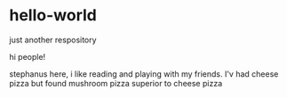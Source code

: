 # hello-world
just another respository

hi people!

stephanus here, i like reading and playing with my friends.
I'v had cheese pizza but found mushroom pizza superior to cheese pizza
